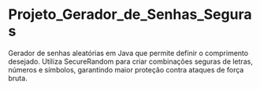 # Projeto_Gerador_de_Senhas_Seguras
Gerador de senhas aleatórias em Java que permite definir o comprimento desejado. Utiliza SecureRandom para criar combinações seguras de letras, números e símbolos, garantindo maior proteção contra ataques de força bruta.
